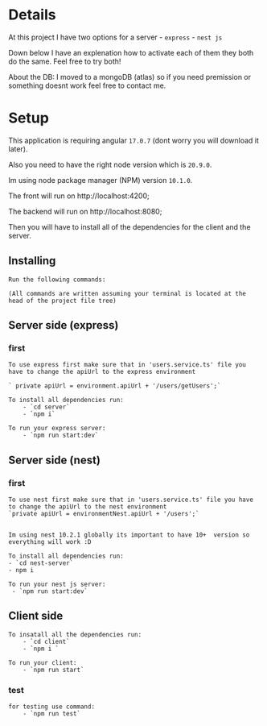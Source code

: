 # Details

At this project I have two options for a server 
    - `express`
    - `nest js`

Down below I have an explenation how to activate each of them they both do the same.
Feel free to try both!

About the DB:
    I moved to a mongoDB (atlas) so if you need premission or something doesnt work feel free to contact me.


# Setup

This application is requiring angular  `17.0.7` (dont worry you will download it later).

Also you need to have the right node version which is `20.9.0`.

Im using node package manager (NPM) version `10.1.0`.

The front will run on http://localhost:4200;

The backend will run on  http://localhost:8080;

Then you will have to install all of the dependencies for the client and the server.

## Installing

    Run the following commands:

    (All commands are written assuming your terminal is located at the head of the project file tree)

## Server side (express)

### first
    To use express first make sure that in 'users.service.ts' file you have to change the apiUrl to the express environment

    ` private apiUrl = environment.apiUrl + '/users/getUsers';`

    To install all dependencies run:
        - `cd server`
        - `npm i`

    To run your express server:
        - `npm run start:dev`

## Server side (nest)

### first
    To use nest first make sure that in 'users.service.ts' file you have to change the apiUrl to the nest environment
    `private apiUrl = environmentNest.apiUrl + '/users';`
    

    Im using nest 10.2.1 globally its important to have 10+  version so everything will work :D

    To install all dependencies run:
    - `cd nest-server`
    - npm i

    To run your nest js server:
     - `npm run start:dev`


## Client side

    To insatall all the dependencies run:
        - `cd client` 
        - `npm i `

    To run your client:
        - `npm run start` 

### test
    for testing use command:
        - `npm run test`
